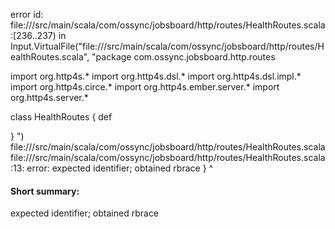 error id: file://<WORKSPACE>/src/main/scala/com/ossync/jobsboard/http/routes/HealthRoutes.scala:[236..237) in Input.VirtualFile("file://<WORKSPACE>/src/main/scala/com/ossync/jobsboard/http/routes/HealthRoutes.scala", "package com.ossync.jobsboard.http.routes

import org.http4s.* 
import org.http4s.dsl.*
import org.http4s.dsl.impl.*
import org.http4s.circe.*
import org.http4s.ember.server.*
import org.http4s.server.*

class HealthRoutes {
    def 
  
}
")
file://<WORKSPACE>/src/main/scala/com/ossync/jobsboard/http/routes/HealthRoutes.scala
file://<WORKSPACE>/src/main/scala/com/ossync/jobsboard/http/routes/HealthRoutes.scala:13: error: expected identifier; obtained rbrace
}
^
#### Short summary: 

expected identifier; obtained rbrace